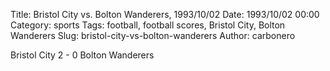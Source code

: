 Title: Bristol City vs. Bolton Wanderers, 1993/10/02
Date: 1993/10/02 00:00
Category: sports
Tags: football, football scores, Bristol City, Bolton Wanderers
Slug: bristol-city-vs-bolton-wanderers
Author: carbonero


Bristol City 2 - 0 Bolton Wanderers
